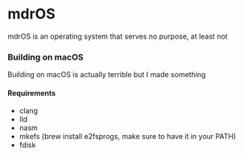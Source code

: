 # mdrOS

mdrOS is an operating system that serves no purpose, at least not

### Building on macOS
Building on macOS is actually terrible but I made something

#### Requirements
- clang
- lld
- nasm
- mkefs (brew install e2fsprogs, make sure to have it in your PATH)
- fdisk